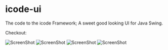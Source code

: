 icode-ui
========

The code to the icode Framework; A sweet good looking UI for Java Swing.

Checkout: 

![ScreenShot](https://www.dropbox.com/s/k0lsaqmtxclbmji/screen1.png?dl=1)
![ScreenShot](https://www.dropbox.com/s/hc9xstjd20kfxcx/screen2.png?dl=1)
![ScreenShot](https://www.dropbox.com/s/fvrkp3fkk6qwqpv/screen3.png?dl=1)
![ScreenShot](https://www.dropbox.com/s/htvt30n4r574xcu/screen4.png?dl=1)
